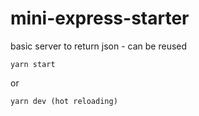 # mini-express-starter
basic server to return json - can be reused 

``` 
yarn start
```
or
```
yarn dev (hot reloading)
```

